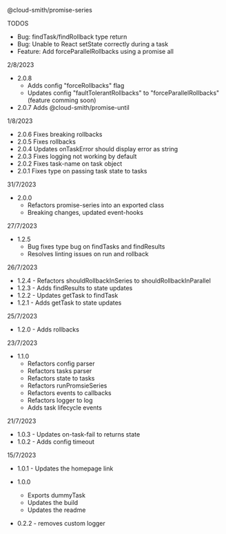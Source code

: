 @cloud-smith/promise-series

TODOS
- Bug: findTask/findRollback type return
- Bug: Unable to React setState correctly during a task
- Feature: Add forceParallelRollbacks using a promise all

2/8/2023
- 2.0.8
  - Adds config "forceRollbacks" flag
  - Updates config "faultTolerantRollbacks" to "forceParallelRollbacks" (feature comming soon)
- 2.0.7 Adds @cloud-smith/promise-until

1/8/2023
- 2.0.6 Fixes breaking rollbacks
- 2.0.5 Fixes rollbacks
- 2.0.4 Updates onTaskError should display error as string
- 2.0.3 Fixes logging not working by default
- 2.0.2 Fixes task-name on task object
- 2.0.1 Fixes type on passing task state to tasks

31/7/2023
- 2.0.0
  - Refactors promise-series into an exported class
  - Breaking changes, updated event-hooks

27/7/2023
- 1.2.5
  - Bug fixes type bug on findTasks and findResults
  - Resolves linting issues on run and rollback

26/7/2023
- 1.2.4 - Refactors shouldRollbackInSeries to shouldRollbackInParallel
- 1.2.3 - Adds findResults to state updates
- 1.2.2 - Updates getTask to findTask
- 1.2.1 - Adds getTask to state updates

25/7/2023
- 1.2.0 - Adds rollbacks

23/7/2023
- 1.1.0
  - Refactors config parser
  - Refactors tasks parser
  - Refactors state to tasks
  - Refactors runPromsieSeries
  - Refactors events to callbacks
  - Refactors logger to log
  - Adds task lifecycle events

21/7/2023
- 1.0.3 - Updates on-task-fail to returns state
- 1.0.2 - Adds config timeout

15/7/2023
- 1.0.1 - Updates the homepage link

- 1.0.0
  - Exports dummyTask
  - Updates the build
  - Updates the readme

- 0.2.2 - removes custom logger

